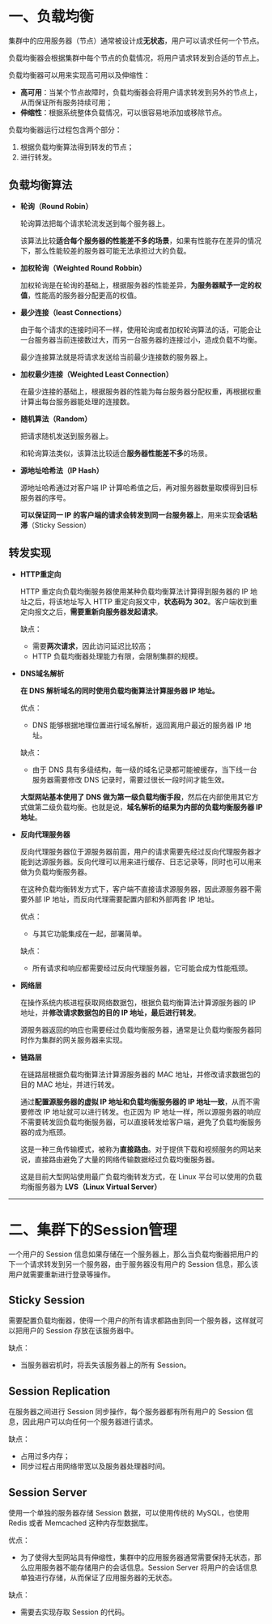 # 一、负载均衡

集群中的应用服务器（节点）通常被设计成**无状态**，用户可以请求任何一个节点。

负载均衡器会根据集群中每个节点的负载情况，将用户请求转发到合适的节点上。

负载均衡器可以用来实现高可用以及伸缩性：

- **高可用**：当某个节点故障时，负载均衡器会将用户请求转发到另外的节点上，从而保证所有服务持续可用；
- **伸缩性**：根据系统整体负载情况，可以很容易地添加或移除节点。

负载均衡器运行过程包含两个部分：

1. 根据负载均衡算法得到转发的节点；
2. 进行转发。

## 负载均衡算法

- **轮询（Round Robin）**

  轮询算法把每个请求轮流发送到每个服务器上。

  该算法比较**适合每个服务器的性能差不多的场景**，如果有性能存在差异的情况下，那么性能较差的服务器可能无法承担过大的负载。

- **加权轮询（Weighted Round Robbin）**

  加权轮询是在轮询的基础上，根据服务器的性能差异，**为服务器赋予一定的权值**，性能高的服务器分配更高的权值。

- **最少连接（least Connections）**

  由于每个请求的连接时间不一样，使用轮询或者加权轮询算法的话，可能会让一台服务器当前连接数过大，而另一台服务器的连接过小，造成负载不均衡。

  最少连接算法就是将请求发送给当前最少连接数的服务器上。

- **加权最少连接（Weighted Least Connection）**

  在最少连接的基础上，根据服务器的性能为每台服务器分配权重，再根据权重计算出每台服务器能处理的连接数。

- **随机算法（Random）**

  把请求随机发送到服务器上。

  和轮询算法类似，该算法比较适合**服务器性能差不多**的场景。

- **源地址哈希法（IP Hash）**

  源地址哈希通过对客户端 IP 计算哈希值之后，再对服务器数量取模得到目标服务器的序号。

  **可以保证同一 IP 的客户端的请求会转发到同一台服务器上**，用来实现**会话粘滞**（Sticky Session）

## 转发实现

- **HTTP重定向**

  HTTP 重定向负载均衡服务器使用某种负载均衡算法计算得到服务器的 IP 地址之后，将该地址写入 HTTP 重定向报文中，**状态码为 302**。客户端收到重定向报文之后，**需要重新向服务器发起请求**。

  缺点：

  - 需要**两次请求**，因此访问延迟比较高；
  - HTTP 负载均衡器处理能力有限，会限制集群的规模。

- **DNS域名解析**

  **在 DNS 解析域名的同时使用负载均衡算法计算服务器 IP 地址。**

  优点：

  - DNS 能够根据地理位置进行域名解析，返回离用户最近的服务器 IP 地址。

  缺点：

  - 由于 DNS 具有多级结构，每一级的域名记录都可能被缓存，当下线一台服务器需要修改 DNS 记录时，需要过很长一段时间才能生效。

  **大型网站基本使用了 DNS 做为第一级负载均衡手段**，然后在内部使用其它方式做第二级负载均衡。也就是说，**域名解析的结果为内部的负载均衡服务器 IP 地址**。

- **反向代理服务器**

  反向代理服务器位于源服务器前面，用户的请求需要先经过反向代理服务器才能到达源服务器。反向代理可以用来进行缓存、日志记录等，同时也可以用来做为负载均衡服务器。

  在这种负载均衡转发方式下，客户端不直接请求源服务器，因此源服务器不需要外部 IP 地址，而反向代理需要配置内部和外部两套 IP 地址。

  优点：

  - 与其它功能集成在一起，部署简单。

  缺点：

  - 所有请求和响应都需要经过反向代理服务器，它可能会成为性能瓶颈。

- **网络层**

  在操作系统内核进程获取网络数据包，根据负载均衡算法计算源服务器的 IP 地址，并**修改请求数据包的目的 IP 地址，最后进行转发**。

  源服务器返回的响应也需要经过负载均衡服务器，通常是让负载均衡服务器同时作为集群的网关服务器来实现。

- **链路层**

  在链路层根据负载均衡算法计算源服务器的 MAC 地址，并修改请求数据包的目的 MAC 地址，并进行转发。

  通过**配置源服务器的虚拟 IP 地址和负载均衡服务器的 IP 地址一致**，从而不需要修改 IP 地址就可以进行转发。也正因为 IP 地址一样，所以源服务器的响应不需要转发回负载均衡服务器，可以直接转发给客户端，避免了负载均衡服务器的成为瓶颈。

  这是一种三角传输模式，被称为**直接路由**。对于提供下载和视频服务的网站来说，直接路由避免了大量的网络传输数据经过负载均衡服务器。

  这是目前大型网站使用最广负载均衡转发方式，在 Linux 平台可以使用的负载均衡服务器为 **LVS（Linux Virtual Server）**

---

# 二、集群下的Session管理

一个用户的 Session 信息如果存储在一个服务器上，那么当负载均衡器把用户的下一个请求转发到另一个服务器，由于服务器没有用户的 Session 信息，那么该用户就需要重新进行登录等操作。

## Sticky Session

需要配置负载均衡器，使得一个用户的所有请求都路由到同一个服务器，这样就可以把用户的 Session 存放在该服务器中。

缺点：

- 当服务器宕机时，将丢失该服务器上的所有 Session。

## Session Replication

在服务器之间进行 Session 同步操作，每个服务器都有所有用户的 Session 信息，因此用户可以向任何一个服务器进行请求。

缺点：

- 占用过多内存；
- 同步过程占用网络带宽以及服务器处理器时间。

## Session Server

使用一个单独的服务器存储 Session 数据，可以使用传统的 MySQL，也使用 Redis 或者 Memcached 这种内存型数据库。

优点：

- 为了使得大型网站具有伸缩性，集群中的应用服务器通常需要保持无状态，那么应用服务器不能存储用户的会话信息。Session Server 将用户的会话信息单独进行存储，从而保证了应用服务器的无状态。

缺点：

- 需要去实现存取 Session 的代码。